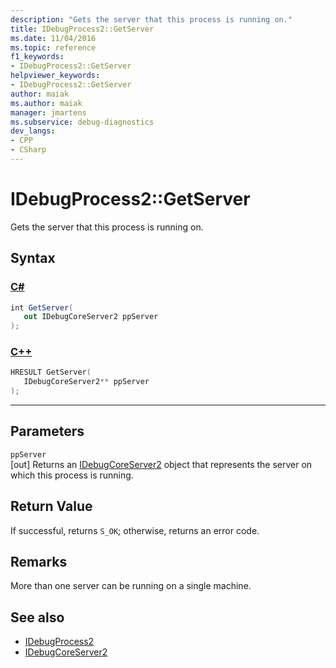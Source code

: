 ```yaml
---
description: "Gets the server that this process is running on."
title: IDebugProcess2::GetServer
ms.date: 11/04/2016
ms.topic: reference
f1_keywords:
- IDebugProcess2::GetServer
helpviewer_keywords:
- IDebugProcess2::GetServer
author: maiak
ms.author: maiak
manager: jmartens
ms.subservice: debug-diagnostics
dev_langs:
- CPP
- CSharp
---
```

# IDebugProcess2::GetServer

Gets the server that this process is running on.

## Syntax

### [C#](#tab/csharp)
```csharp
int GetServer( 
   out IDebugCoreServer2 ppServer
);
```
### [C++](#tab/cpp)
```cpp
HRESULT GetServer( 
   IDebugCoreServer2** ppServer
);
```
---

## Parameters
`ppServer`\
[out] Returns an [IDebugCoreServer2](../../../extensibility/debugger/reference/idebugcoreserver2.md) object that represents the server on which this process is running.

## Return Value
 If successful, returns `S_OK`; otherwise, returns an error code.

## Remarks
 More than one server can be running on a single machine.

## See also
- [IDebugProcess2](../../../extensibility/debugger/reference/idebugprocess2.md)
- [IDebugCoreServer2](../../../extensibility/debugger/reference/idebugcoreserver2.md)
